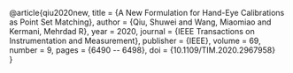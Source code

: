 @article{qiu2020new,
	title        = {A New Formulation for Hand-Eye Calibrations as Point Set Matching},
	author       = {Qiu, Shuwei and Wang, Miaomiao and Kermani, Mehrdad R},
	year         = 2020,
	journal      = {IEEE Transactions on Instrumentation and Measurement},
	publisher    = {IEEE},
	volume       = 69,
	number       = 9,
	pages        = {6490 -- 6498},
	doi          = {10.1109/TIM.2020.2967958}	
}